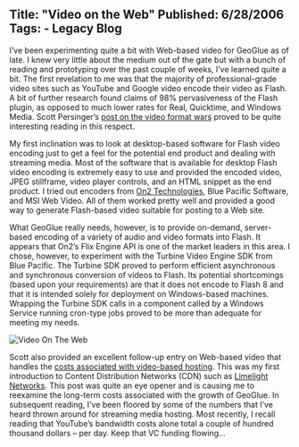 Title: "Video on the Web"
Published: 6/28/2006
Tags:
    - Legacy Blog
---
I’ve been experimenting quite a bit with Web-based video for GeoGlue as of late. I knew very little about the medium out of the gate but with a bunch of reading and prototyping over the past couple of weeks, I’ve learned quite a bit. The first revelation to me was that the majority of professional-grade video sites such as YouTube and Google video encode their video as Flash. A bit of further research found claims of 98% pervasiveness of the Flash plugin, as opposed to much lower rates for Real, Quicktime, and Windows Media. Scott Persinger’s [post on the video format wars](https://videoontheweb.wordpress.com/2006/02/15/building-the-solution-part-1-the-format-wars/) proved to be quite interesting reading in this respect.

My first inclination was to look at desktop-based software for Flash video encoding just to get a feel for the potential end product and dealing with streaming media. Most of the software that is available for desktop Flash video encoding is extremely easy to use and provided the encoded video, JPEG stillframe, video player controls, and an HTML snippet as the end product. I tried out encoders from [On2 Technologies](http://www.on2.com/), Blue Pacific Software, and MSI Web Video. All of them worked pretty well and provided a good way to generate Flash-based video suitable for posting to a Web site.

What GeoGlue really needs, however, is to provide on-demand, server-based encoding of a variety of audio and video formats into Flash. It appears that On2’s Flix Engine API is one of the market leaders in this area. I chose, however, to experiment with the Turbine Video Engine SDK from Blue Pacific. The Turbine SDK proved to perform efficient asynchronous and synchronous conversion of videos to Flash. Its potential shortcomings (based upon your requirements) are that it does not encode to Flash 8 and that it is intended solely for deployment on Windows-based machines. Wrapping the Turbine SDK calls in a component called by a Windows Service running cron-type jobs proved to be more than adequate for meeting my needs.

![Video On The Web](http://s3.beckshome.com/20060628-Video-On-The-Web.gif)

Scott also provided an excellent follow-up entry on Web-based video that handles the [costs associated with video-based hosting](https://videoontheweb.wordpress.com/2006/02/22/building-the-solution-part-2-video-content-delivery/). This was my first introduction to Content Distribution Networks (CDN) such as [Limelight Networks](http://www.limelightnetworks.com/). This post was quite an eye opener and is causing me to reexamine the long-term costs associated with the growth of GeoGlue. In subsequent reading, I’ve been floored by some of the numbers that I’ve heard thrown around for streaming media hosting. Most recently, I recall reading that YouTube’s bandwidth costs alone total a couple of hundred thousand dollars – per day. Keep that VC funding flowing…